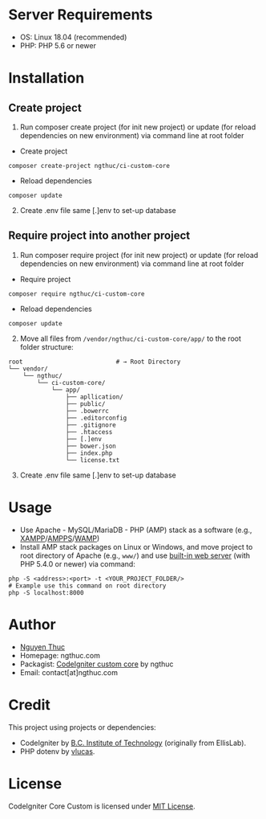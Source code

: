 # Server Requirements
* OS: Linux 18.04 (recommended)
* PHP: PHP 5.6 or newer

# Installation
## Create project
1. Run composer create project (for init new project) or update (for reload dependencies on new environment) via command line at root folder
* Create project
```shell
composer create-project ngthuc/ci-custom-core
```
* Reload dependencies
```shell
composer update
```
2. Create .env file same [.]env to set-up database
## Require project into another project
1. Run composer require project (for init new project) or update (for reload dependencies on new environment) via command line at root folder
* Require project
```shell
composer require ngthuc/ci-custom-core
```
* Reload dependencies
```shell
composer update
```
2. Move all files from `/vendor/ngthuc/ci-custom-core/app/` to the root folder structure:
```shell
root                          # → Root Directory
└── vendor/
    └── ngthuc/
        └── ci-custom-core/
            └── app/
                ├── apllication/
                ├── public/
                ├── .bowerrc
                ├── .editorconfig
                ├── .gitignore
                ├── .htaccess
                ├── [.]env
                ├── bower.json
                ├── index.php
                └── license.txt
```
3. Create .env file same [.]env to set-up database

# Usage
* Use Apache - MySQL/MariaDB - PHP (AMP) stack as a software (e.g., [XAMPP](https://www.apachefriends.org/index.html)/[AMPPS](https://www.ampps.com/)/[WAMP](http://www.wampserver.com/en/))
* Install AMP stack packages on Linux or Windows, and move project to root directory of Apache (e.g., `www/`) and use [built-in web server](https://www.php.net/manual/en/features.commandline.webserver.php) (with PHP 5.4.0 or newer) via command:
```shell
php -S <address>:<port> -t <YOUR_PROJECT_FOLDER/>
# Example use this command on root directory
php -S localhost:8000
```

# Author
* [Nguyen Thuc](https://ngthuc.github.io/)
* Homepage: ngthuc.com
* Packagist: [CodeIgniter custom core](https://packagist.org/packages/ngthuc/ci-custom-core) by ngthuc
* Email: contact[at]ngthuc.com

# Credit
This project using projects or dependencies:
* CodeIgniter by [B.C. Institute of Technology](https://github.com/bcit-ci/CodeIgniter) (originally from EllisLab).
* PHP dotenv by [vlucas](https://github.com/vlucas/phpdotenv).

# License
CodeIgniter Core Custom is licensed under [MIT License](LICENSE).
